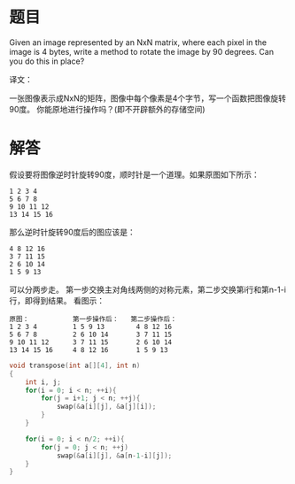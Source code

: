 # 题目

Given an image represented by an NxN matrix, where each pixel in the image is 4 bytes, write a method to rotate the image by 90 degrees. Can you do this in place?

译文：

一张图像表示成NxN的矩阵，图像中每个像素是4个字节，写一个函数把图像旋转90度。 你能原地进行操作吗？(即不开辟额外的存储空间)

# 解答

假设要将图像逆时针旋转90度，顺时针是一个道理。如果原图如下所示：

```
1 2 3 4 
5 6 7 8 
9 10 11 12 
13 14 15 16

```

那么逆时针旋转90度后的图应该是：

```
4 8 12 16 
3 7 11 15 
2 6 10 14 
1 5 9 13
```

可以分两步走。 第一步交换主对角线两侧的对称元素，第二步交换第i行和第n-1-i行，即得到结果。 看图示：

```
原图：           第一步操作后：	第二步操作后：
1 2 3 4 		1 5 9 13		4 8 12 16
5 6 7 8 		2 6 10 14		3 7 11 15
9 10 11 12 		3 7 11 15		2 6 10 14
13 14 15 16		4 8 12 16		1 5 9 13
```

```c
void transpose(int a[][4], int n)
{
    int i, j;
    for(i = 0; i < n; ++i){
        for(j = i+1; j < n; ++j){
            swap(&a[i][j], &a[j][i]);
        }
    }

    for(i = 0; i < n/2; ++i){
        for(j = 0; j < n; ++j)
            swap(&a[i][j], &a[n-1-i][j]);
    }
}

```

